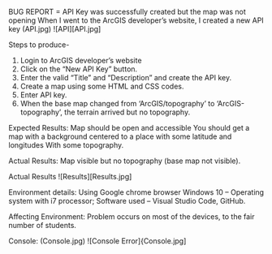 BUG REPORT = 
API Key was successfully created but the map was not opening 
When I went to the ArcGIS developer’s website, I created a new API key 
(API.jpg)
![API][API.jpg]
 
Steps to produce- 
1.	Login to ArcGIS developer’s website
2.	Click on the “New API Key” button.
3.	Enter the valid “Title” and “Description” and create the API key. 
4.	Create a map using some HTML and CSS codes. 
5.	Enter API key.
6.	When the base map changed from ‘ArcGIS/topography’ to ‘ArcGIS-topography’, the terrain arrived but no topography. 

Expected Results: Map should be open and accessible 
You should get a map with a background centered to a place with some latitude and longitudes 
With some topography. 

Actual Results: Map visible but no topography (base map not visible).
 
Actual Results 
![Results][Results.jpg] 


Environment details: Using Google chrome browser Windows 10 – Operating system with i7 processor; Software used – Visual Studio Code, GitHub.

Affecting Environment: Problem occurs on most of the devices, to the fair number of students. 

Console: 
(Console.jpg)
![Console Error]{Console.jpg] 



 
